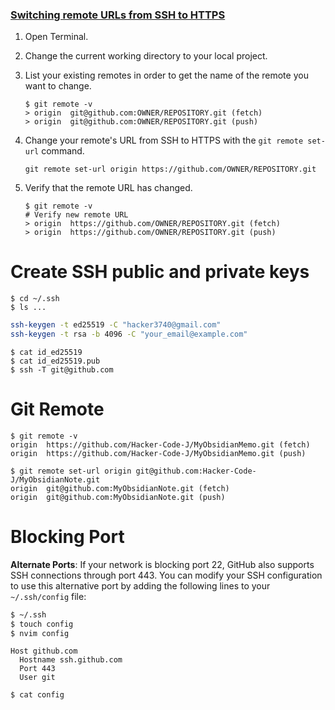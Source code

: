 
### [Switching remote URLs from SSH to HTTPS](https://docs.github.com/en/get-started/getting-started-with-git/managing-remote-repositories#switching-remote-urls-from-ssh-to-https)

1. Open Terminal.
    
2. Change the current working directory to your local project.
    
3. List your existing remotes in order to get the name of the remote you want to change.
    
    ```shell
    $ git remote -v
    > origin  git@github.com:OWNER/REPOSITORY.git (fetch)
    > origin  git@github.com:OWNER/REPOSITORY.git (push)
    ```
    
4. Change your remote's URL from SSH to HTTPS with the `git remote set-url` command.
    
    ```shell
    git remote set-url origin https://github.com/OWNER/REPOSITORY.git
    ```
    
5. Verify that the remote URL has changed.
    
    ```shell
    $ git remote -v
    # Verify new remote URL
    > origin  https://github.com/OWNER/REPOSITORY.git (fetch)
    > origin  https://github.com/OWNER/REPOSITORY.git (push)
    ```

# Create SSH public and private keys

```shell
$ cd ~/.ssh
$ ls ...
```

```bash
ssh-keygen -t ed25519 -C "hacker3740@gmail.com"
ssh-keygen -t rsa -b 4096 -C "your_email@example.com"
```

```shell
$ cat id_ed25519
$ cat id_ed25519.pub
$ ssh -T git@github.com
```

# Git Remote

```shell
$ git remote -v
origin	https://github.com/Hacker-Code-J/MyObsidianMemo.git (fetch)
origin	https://github.com/Hacker-Code-J/MyObsidianMemo.git (push)
            
$ git remote set-url origin git@github.com:Hacker-Code-J/MyObsidianNote.git
origin	git@github.com:MyObsidianNote.git (fetch)
origin	git@github.com:MyObsidianNote.git (push)
```

# Blocking Port

**Alternate Ports**: If your network is blocking port 22, GitHub also supports SSH connections through port 443. You can modify your SSH configuration to use this alternative port by adding the following lines to your `~/.ssh/config` file:

```zsh
$ ~/.ssh
$ touch config
$ nvim config
```

```text
Host github.com
  Hostname ssh.github.com
  Port 443
  User git
```

```zsh
$ cat config
```
